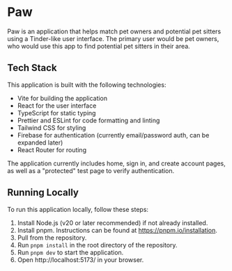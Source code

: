 # Paw

Paw is an application that helps match pet owners and potential pet sitters using a Tinder-like user interface. The primary user would be pet owners, who would use this app to find potential pet sitters in their area.

## Tech Stack

This application is built with the following technologies:

- Vite for building the application
- React for the user interface
- TypeScript for static typing
- Prettier and ESLint for code formatting and linting
- Tailwind CSS for styling
- Firebase for authentication (currently email/password auth, can be expanded later)
- React Router for routing

The application currently includes home, sign in, and create account pages, as well as a "protected" test page to verify authentication.

## Running Locally

To run this application locally, follow these steps:

1. Install Node.js (v20 or later recommended) if not already installed.
2. Install pnpm. Instructions can be found at https://pnpm.io/installation.
3. Pull from the repository.
4. Run `pnpm install` in the root directory of the repository.
5. Run `pnpm dev` to start the application.
6. Open http://localhost:5173/ in your browser.
